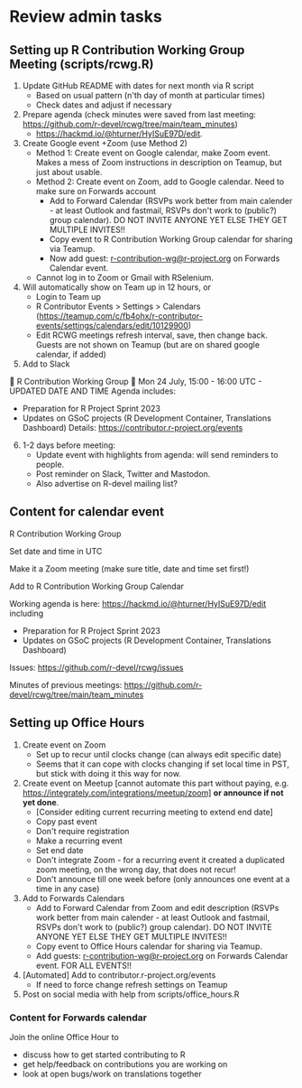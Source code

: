 # Review admin tasks

## Setting up R Contribution Working Group Meeting (scripts/rcwg.R)

1. Update GitHub README with dates for next month via R script
   - Based on usual pattern (n'th day of month at particular times)
   - Check dates and adjust if necessary
2.  Prepare agenda (check minutes were saved from last meeting: https://github.com/r-devel/rcwg/tree/main/team_minutes)
     - https://hackmd.io/@hturner/HyISuE97D/edit.
3.  Create Google event +Zoom (use Method 2)
    - Method 1: Create event on Google calendar, make Zoom event. Makes a mess of Zoom instructions in description on Teamup, but just about usable.
    - Method 2: Create event on Zoom, add to Google calendar. Need to make sure on Forwards account
        - Add to Forward Calendar (RSVPs work better from main calender - at least Outlook and fastmail, RSVPs don't work to (public?) group calendar). DO NOT INVITE ANYONE YET ELSE THEY GET MULTIPLE INVITES!!
        - Copy event to R Contribution Working Group calendar for sharing via Teamup.
        - Now add guest: r-contribution-wg@r-project.org on Forwards Calendar event.
    - Cannot log in to Zoom or Gmail with RSelenium.
4.  Will automatically show on Team up in 12 hours, or
    - Login to Team up 
    - R Contributor Events > Settings > Calendars (https://teamup.com/c/fb4ohx/r-contributor-events/settings/calendars/edit/10129900)
    - Edit RCWG meetings refresh interval, save, then change back.
    Guests are not shown on Teamup (but are on shared google calendar, if added)
5. Add to Slack

:loudspeaker: R Contribution Working Group
:date: Mon 24 July, 15:00 - 16:00 UTC - UPDATED DATE AND TIME
Agenda includes:
- Preparation for R Project Sprint 2023
- Updates on GSoC projects (R Development Container, Translations Dashboard)
Details: https://contributor.r-project.org/events
    
6. 1-2 days before meeting:
    - Update event with highlights from agenda: will send reminders to people.
    - Post reminder on Slack, Twitter and Mastodon.
    - Also advertise on R-devel mailing list?
    
    
## Content for calendar event

R Contribution Working Group
    
Set date and time in UTC
    
Make it a Zoom meeting (make sure title, date and time set first!)
    
Add to R Contribution Working Group Calendar

Working agenda is here: https://hackmd.io/@hturner/HyISuE97D/edit including
 - Preparation for R Project Sprint 2023
 - Updates on GSoC projects (R Development Container, Translations Dashboard)

Issues: https://github.com/r-devel/rcwg/issues

Minutes of previous meetings: https://github.com/r-devel/rcwg/tree/main/team_minutes
    
## Setting up Office Hours

1. Create event on Zoom
    - Set up to recur until clocks change (can always edit specific date)
    - Seems that it can cope with clocks changing if set local time in PST,
    but stick with doing it this way for now.
2. Create event on Meetup [cannot automate this part without paying, e.g. https://integrately.com/integrations/meetup/zoom] **or announce if not yet done**.
    - [Consider editing current recurring meeting to extend end date]
    - Copy past event
    - Don't require registration
    - Make a recurring event
    - Set end date
    - Don't integrate Zoom - for a recurring event it created a duplicated zoom meeting, on the wrong day, that does not recur!
    - Don't announce till one week before (only announces one event at a time in any case)
3. Add to Forwards Calendars
    - Add to Forward Calendar from Zoom and edit description (RSVPs work better from main calender - at least Outlook and fastmail, RSVPs don't work to (public?) group calendar). DO NOT INVITE ANYONE YET ELSE THEY GET MULTIPLE INVITES!!
    - Copy event to Office Hours calendar for sharing via Teamup.
    - Add guests: r-contribution-wg@r-project.org on Forwards Calendar event. FOR ALL EVENTS!!
4. [Automated] Add to contributor.r-project.org/events
    - If need to force change refresh settings on Teamup
5. Post on social media with help from scripts/office_hours.R

### Content for Forwards calendar

Join the online Office Hour to

- discuss how to get started contributing to R
- get help/feedback on contributions you are working on
- look at open bugs/work on translations together
